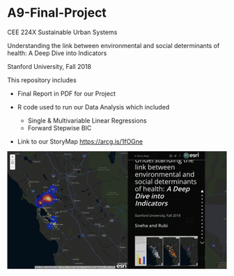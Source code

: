 # A9-Final-Project
CEE 224X Sustainable Urban Systems

Understanding the link between environmental and social determinants of health: A Deep Dive into Indicators

Stanford University, Fall 2018

This repository includes
- Final Report in PDF for our Project
- R code used to run our Data Analysis which included
    - Single & Multivariable Linear Regressions 
    - Forward Stepwise BIC
    
- Link to our StoryMap 
https://arcg.is/1fOGne

![StoryMap.pgn](StoryMap.png)


